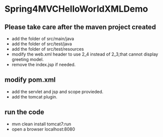 # Spring4MVCHelloWorldXMLDemo

## Please take care after the maven project created
- add the folder of src/main/java
- add the folder of src/test/java
- add the folder of src/test/resources
- modify the web.xml header to use 2_4 instead of 2_3,that cannot display greeting model.
- remove the index.jsp if needed.

## modify pom.xml
- add the servlet and jsp and scope provieded.
- add the tomcat plugin.

## run the code 
- mvn clean install tomcat7:run
- open a browser localhost:8080

